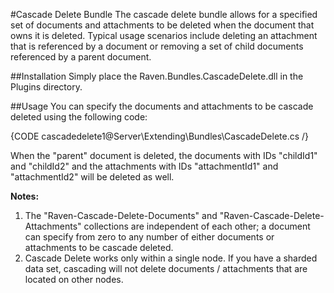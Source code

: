#Cascade Delete Bundle
The cascade delete bundle allows for a specified set of documents and attachments to be deleted when the document that owns it is deleted. Typical usage scenarios include deleting an attachment that is referenced by a document or removing a set of child documents referenced by a parent document.

##Installation
Simply place the Raven.Bundles.CascadeDelete.dll in the Plugins directory.

##Usage
You can specify the documents and attachments to be cascade deleted using the following code:

{CODE cascadedelete1@Server\Extending\Bundles\CascadeDelete.cs /}

When the "parent" document is deleted, the documents with IDs "childId1" and "childId2" and the attachments with IDs "attachmentId1" and "attachmentId2" will be deleted as well.

**Notes:**

1. The "Raven-Cascade-Delete-Documents" and "Raven-Cascade-Delete-Attachments" collections are independent of each other; a document can specify from zero to any number of either documents or attachments to be cascade deleted.
2. Cascade Delete works only within a single node. If you have a sharded data set, cascading will not delete documents / attachments that are located on other nodes.

